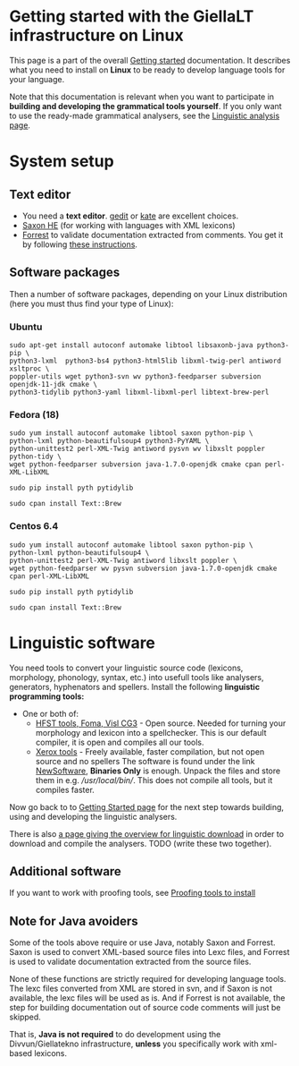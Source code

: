 # Getting started with the GiellaLT infrastructure on Linux

This page is a part of the overall [Getting started](GettingStarted.html) documentation. It describes what you need to install on **Linux** to be ready to develop language tools for your language.

Note that this documentation is relevant when you want to participate in **building and developing the grammatical tools yourself**. If you only want to use the ready-made grammatical analysers, see the [Linguistic analysis page](ling/LinguisticAnalysis.html).


# System setup

## Text editor

* You need a **text editor**.
  [gedit](http://projects.gnome.org/gedit/) or [kate](http://kate-editor.org/)
  are excellent choices.
* [Saxon HE](http://saxon.sourceforge.net/#F9.4HE) (for working with languages
  with XML lexicons)
* [Forrest](http://forrest.apache.org) to validate documentation extracted from
  comments. You get it by following [these instructions](forrest-howto.html).

## Software packages

Then a number of software packages, depending on your Linux distribution (here you must thus find your type of Linux):


### Ubuntu
```
sudo apt-get install autoconf automake libtool libsaxonb-java python3-pip \
python3-lxml  python3-bs4 python3-html5lib libxml-twig-perl antiword xsltproc \
poppler-utils wget python3-svn wv python3-feedparser subversion openjdk-11-jdk cmake \
python3-tidylib python3-yaml libxml-libxml-perl libtext-brew-perl
```



### Fedora (18)
```
sudo yum install autoconf automake libtool saxon python-pip \
python-lxml python-beautifulsoup4 python3-PyYAML \
python-unittest2 perl-XML-Twig antiword pysvn wv libxslt poppler python-tidy \
wget python-feedparser subversion java-1.7.0-openjdk cmake cpan perl-XML-LibXML

sudo pip install pyth pytidylib

sudo cpan install Text::Brew
```


### Centos 6.4
```
sudo yum install autoconf automake libtool saxon python-pip \
python-lxml python-beautifulsoup4 \
python-unittest2 perl-XML-Twig antiword libxslt poppler \
wget python-feedparser wv pysvn subversion java-1.7.0-openjdk cmake cpan perl-XML-LibXML

sudo pip install pyth pytidylib

sudo cpan install Text::Brew
```


# Linguistic software


You need tools to convert your linguistic source code (lexicons, morphology,
phonology, syntax, etc.) into usefull tools like analysers, generators,
hyphenators and spellers. Install the following
**linguistic programming tools:**


* One or both of:
	* [HFST tools, Foma, Visl CG3](compiling_HFST3.html) -
   Open source. Needed for turning your morphology and lexicon into a
   spellchecker. This is our default compiler, it is open and compiles all our tools.
	* [Xerox tools](http://www.fsmbook.com) -
   Freely available, faster compilation, but not open source and no spellers
   The software is found under the link
   [NewSoftware](https://web.stanford.edu/~laurik/.book2software/),
   **Binaries Only** is enough. Unpack the files and store them in e.g.
   */usr/local/bin/*. This does not compile all tools, but it compiles faster.

Now go back to to [Getting Started page](GettingStarted.html) for the next step towards building, using and developing the linguistic analysers.

There is also [a page giving the overview for linguistic download](anonymous-svn.html) in order to download and compile the analysers. TODO (write these two together).


## Additional software

If you want to work with proofing tools, see [Proofing tools to install](install-overview.html)


## Note for Java avoiders


Some of the tools above require or use Java, notably Saxon and Forrest. Saxon is
used to convert XML-based source files into Lexc files, and Forrest is used to
validate documentation extracted from the source files.


None of these functions are strictly required for developing language tools. The
lexc files converted from XML are stored in svn, and if Saxon is not available,
the lexc files will be used as is. And if Forrest is not available, the step for
building documentation out of source code comments will just be skipped.


That is, **Java is not required** to do development using the Divvun/Giellatekno
infrastructure, **unless** you specifically work with xml-based lexicons.
